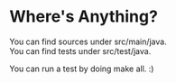 # Where's Anything?
You can find sources under src/main/java.   
You can find tests under src/test/java.

You can run a test by doing make all. :) 
